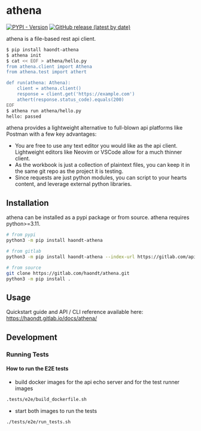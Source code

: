 # athena

[![PYPI - Version](https://img.shields.io/pypi/v/haondt_athena?label=PyPI)](https://pypi.org/project/haondt-athena/)
[![GitHub release (latest by date)](https://img.shields.io/gitlab/v/release/haondt/athena)](https://gitlab.com/haondt/athena/-/releases/permalink/latest)

athena is a file-based rest api client.

```sh
$ pip install haondt-athena
$ athena init
$ cat << EOF > athena/hello.py
from athena.client import Athena
from athena.test import athert

def run(athena: Athena):
    client = athena.client()
    response = client.get('https://example.com')
    athert(response.status_code).equals(200)
EOF
$ athena run athena/hello.py
hello: passed
```

athena provides a lightweight alternative to full-blown api platforms like Postman with a few key advantages:

- You are free to use any text editor you would like as the api client. Lightweight editors like Neovim or VSCode allow for a much thinner client.
- As the workbook is just a collection of plaintext files, you can keep it in the same git repo as the project it is testing.
- Since requests are just python modules, you can script to your hearts content, and leverage external python libraries.

## Installation 

athena can be installed as a pypi package or from source. athena requires python>=3.11.

```sh
# from pypi
python3 -m pip install haondt-athena

# from gitlab
python3 -m pip install haondt-athena --index-url https://gitlab.com/api/v4/projects/57154225/packages/pypi/simple

# from source
git clone https://gitlab.com/haondt/athena.git
python3 -m pip install .
```

## Usage

Quickstart guide and API / CLI reference available here: https://haondt.gitlab.io/docs/athena/


## Development

### Running Tests

#### How to run the E2E tests

- build docker images for the api echo server and for the test runner images

```sh
.tests/e2e/build_dockerfile.sh
```

- start both images to run the tests

```sh
./tests/e2e/run_tests.sh
```
